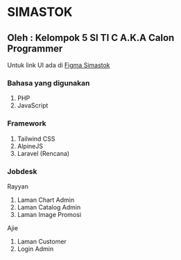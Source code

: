 # SIMASTOK
## Oleh : Kelompok 5 SI TI C A.K.A Calon Programmer

Untuk link UI ada di [Figma Simastok](https://www.figma.com/design/QLM4zXQv4W1nJjykwuDN4C/SiMaStock?node-id=104-779&node-type=frame&t=Y0zBupXUdTZ8hDaj-0)

### Bahasa yang digunakan
1. PHP
2. JavaScript

### Framework
1. Tailwind CSS
2. AlpineJS
3. Laravel (Rencana)

### Jobdesk
Rayyan
  1. Laman Chart Admin
  2. Laman Catalog Admin
  3. Laman Image Promosi

Ajie
  1. Laman Customer
  2. Login Admin
